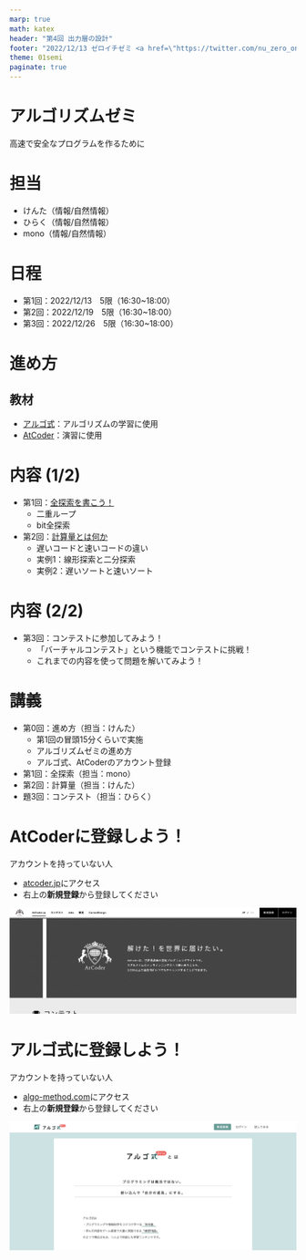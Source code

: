 ```yaml
--- 
marp: true
math: katex
header: "第4回 出力層の設計"
footer: "2022/12/13 ゼロイチゼミ <a href=\"https://twitter.com/nu_zero_one\" style=\"color:white\">@nu_zero_one</a>"
theme: 01semi
paginate: true
---
```


<!--
headingDivider: 1
_class: title
_paginate: false
-->
# アルゴリズムゼミ
高速で安全なプログラムを作るために

# 担当
- けんた（情報/自然情報）
- ひらく（情報/自然情報）
- mono（情報/自然情報）

# 日程
- 第1回：2022/12/13　5限（16:30~18:00）
- 第2回：2022/12/19　5限（16:30~18:00）
- 第3回：2022/12/26　5限（16:30~18:00）

# 進め方
## 教材
- [アルゴ式](https://algo-method.com/)：アルゴリズムの学習に使用
- [AtCoder](https://atcoder.jp/)：演習に使用

# 内容 (1/2)
- 第1回：[全探索を書こう！](https://algo-method.com/courses/3)
    - 二重ループ
    - bit全探索
- 第2回：[計算量とは何か](https://algo-method.com/courses/16)
    - 遅いコードと速いコードの違い
    - 実例1：線形探索と二分探索
    - 実例2：遅いソートと速いソート

# 内容 (2/2)
-  第3回：コンテストに参加してみよう！
    - 「バーチャルコンテスト」という機能でコンテストに挑戦！
    - これまでの内容を使って問題を解いてみよう！

# 講義
- 第0回：進め方（担当：けんた）
  - 第1回の冒頭15分くらいで実施
  - アルゴリズムゼミの進め方
  - アルゴ式、AtCoderのアカウント登録
- 第1回：全探索（担当：mono）
- 第2回：計算量（担当：けんた）
- 題3回：コンテスト（担当：ひらく）

# AtCoderに登録しよう！

アカウントを持っていない人
- [atcoder.jp](https://atcoder.jp/)にアクセス
- 右上の**新規登録**から登録してください

![w:900](images/atcoder_signup.png)

# アルゴ式に登録しよう！

アカウントを持っていない人
- [algo-method.com](https://algo-method.com/)にアクセス
- 右上の**新規登録**から登録してください

![w:900](images/algomethod_signup.png)
